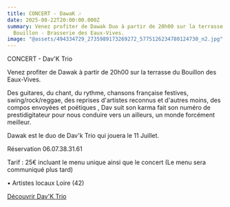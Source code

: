 ```yaml
---
title: CONCERT - DawaK 🎶
date: 2025-08-22T20:00:00.000Z
summary: Venez profiter de Dawak Duo à partir de 20h00 sur la terrasse du
  Bouillon - Brasserie des Eaux-Vives.
image: "@assets/494334729_2735989173269272_5775126234780124730_n2.jpg"
---
```

CONCERT - Dav'K Trio

Venez profiter de Dawak à partir de 20h00 sur la terrasse du Bouillon des Eaux-Vives.

Des guitares, du chant, du rythme, chansons française festives, swing/rock/reggae, des  reprises d'artistes reconnus et d'autres moins, des compos envoyées et poétiques , Dav suit son karma fait son numéro de prestidigitateur pour nous conduire vers un ailleurs, un monde forcément meilleur.

Dawak est le duo de Dav'k Trio qui jouera le 11 Juillet.

Réservation 06.07.38.31.61

Tarif : 25€ incluant le menu unique ainsi que le concert (Le menu sera communiqué plus tard)

• Artistes locaux Loire (42)

[Découvrir Dav'K Trio](https://www.youtube.com/watch?v=g3Le50YDMw0&t=7s)

